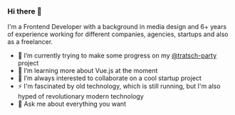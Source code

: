 ### Hi there 👋

I'm a Frontend Developer with a background in media design and 6+ years of experience working for different companies, agencies, startups and also as a freelancer.

- 🔭 I’m currently trying to make some progress on my [@tratsch-party](https://github.com/Arekahanara/tratsch-party) project
- 🌱 I’m learning more about Vue.js at the moment
- 👯 I’m always interested to collaborate on a cool startup project
- ⚡️ I'm fascinated by old technology, which is still running, but I'm also hyped of revolutionary modern technology
- 💬 Ask me about everything you want
